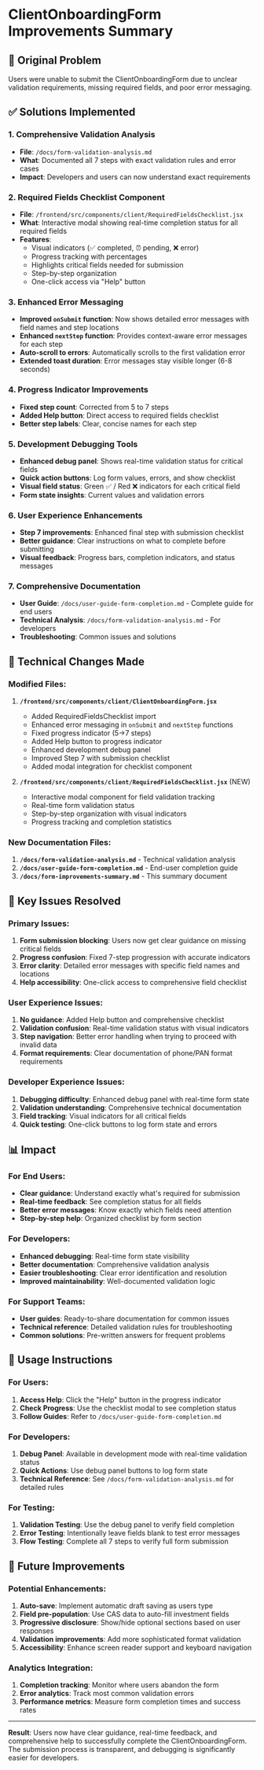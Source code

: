 # ClientOnboardingForm Improvements Summary

## 🎯 Original Problem
Users were unable to submit the ClientOnboardingForm due to unclear validation requirements, missing required fields, and poor error messaging.

## ✅ Solutions Implemented

### 1. **Comprehensive Validation Analysis**
- **File**: `/docs/form-validation-analysis.md`
- **What**: Documented all 7 steps with exact validation rules and error cases
- **Impact**: Developers and users can now understand exact requirements

### 2. **Required Fields Checklist Component**
- **File**: `/frontend/src/components/client/RequiredFieldsChecklist.jsx`
- **What**: Interactive modal showing real-time completion status for all required fields
- **Features**:
  - Visual indicators (✅ completed, ⏰ pending, ❌ error)
  - Progress tracking with percentages
  - Highlights critical fields needed for submission
  - Step-by-step organization
  - One-click access via "Help" button

### 3. **Enhanced Error Messaging**
- **Improved `onSubmit` function**: Now shows detailed error messages with field names and step locations
- **Enhanced `nextStep` function**: Provides context-aware error messages for each step
- **Auto-scroll to errors**: Automatically scrolls to the first validation error
- **Extended toast duration**: Error messages stay visible longer (6-8 seconds)

### 4. **Progress Indicator Improvements**
- **Fixed step count**: Corrected from 5 to 7 steps
- **Added Help button**: Direct access to required fields checklist
- **Better step labels**: Clear, concise names for each step

### 5. **Development Debugging Tools**
- **Enhanced debug panel**: Shows real-time validation status for critical fields
- **Quick action buttons**: Log form values, errors, and show checklist
- **Visual field status**: Green ✅ / Red ❌ indicators for each critical field
- **Form state insights**: Current values and validation errors

### 6. **User Experience Enhancements**
- **Step 7 improvements**: Enhanced final step with submission checklist
- **Better guidance**: Clear instructions on what to complete before submitting
- **Visual feedback**: Progress bars, completion indicators, and status messages

### 7. **Comprehensive Documentation**
- **User Guide**: `/docs/user-guide-form-completion.md` - Complete guide for end users
- **Technical Analysis**: `/docs/form-validation-analysis.md` - For developers
- **Troubleshooting**: Common issues and solutions

## 🔧 Technical Changes Made

### Modified Files:
1. **`/frontend/src/components/client/ClientOnboardingForm.jsx`**
   - Added RequiredFieldsChecklist import
   - Enhanced error messaging in `onSubmit` and `nextStep` functions
   - Fixed progress indicator (5→7 steps)
   - Added Help button to progress indicator
   - Enhanced development debug panel
   - Improved Step 7 with submission checklist
   - Added modal integration for checklist component

2. **`/frontend/src/components/client/RequiredFieldsChecklist.jsx`** (NEW)
   - Interactive modal component for field validation tracking
   - Real-time form validation status
   - Step-by-step organization with visual indicators
   - Progress tracking and completion statistics

### New Documentation Files:
1. **`/docs/form-validation-analysis.md`** - Technical validation analysis
2. **`/docs/user-guide-form-completion.md`** - End-user completion guide
3. **`/docs/form-improvements-summary.md`** - This summary document

## 🎯 Key Issues Resolved

### Primary Issues:
1. **Form submission blocking**: Users now get clear guidance on missing critical fields
2. **Progress confusion**: Fixed 7-step progression with accurate indicators
3. **Error clarity**: Detailed error messages with specific field names and locations
4. **Help accessibility**: One-click access to comprehensive field checklist

### User Experience Issues:
1. **No guidance**: Added Help button and comprehensive checklist
2. **Validation confusion**: Real-time validation status with visual indicators
3. **Step navigation**: Better error handling when trying to proceed with invalid data
4. **Format requirements**: Clear documentation of phone/PAN format requirements

### Developer Experience Issues:
1. **Debugging difficulty**: Enhanced debug panel with real-time form state
2. **Validation understanding**: Comprehensive technical documentation
3. **Field tracking**: Visual indicators for all critical fields
4. **Quick testing**: One-click buttons to log form state and errors

## 📊 Impact

### For End Users:
- **Clear guidance**: Understand exactly what's required for submission
- **Real-time feedback**: See completion status for all fields
- **Better error messages**: Know exactly which fields need attention
- **Step-by-step help**: Organized checklist by form section

### For Developers:
- **Enhanced debugging**: Real-time form state visibility
- **Better documentation**: Comprehensive validation analysis
- **Easier troubleshooting**: Clear error identification and resolution
- **Improved maintainability**: Well-documented validation logic

### For Support Teams:
- **User guides**: Ready-to-share documentation for common issues
- **Technical reference**: Detailed validation rules for troubleshooting
- **Common solutions**: Pre-written answers for frequent problems

## 🚀 Usage Instructions

### For Users:
1. **Access Help**: Click the "Help" button in the progress indicator
2. **Check Progress**: Use the checklist modal to see completion status
3. **Follow Guides**: Refer to `/docs/user-guide-form-completion.md`

### For Developers:
1. **Debug Panel**: Available in development mode with real-time validation status
2. **Quick Actions**: Use debug panel buttons to log form state
3. **Technical Reference**: See `/docs/form-validation-analysis.md` for detailed rules

### For Testing:
1. **Validation Testing**: Use the debug panel to verify field completion
2. **Error Testing**: Intentionally leave fields blank to test error messages
3. **Flow Testing**: Complete all 7 steps to verify full form submission

## 🔮 Future Improvements

### Potential Enhancements:
1. **Auto-save**: Implement automatic draft saving as users type
2. **Field pre-population**: Use CAS data to auto-fill investment fields
3. **Progressive disclosure**: Show/hide optional sections based on user responses
4. **Validation improvements**: Add more sophisticated format validation
5. **Accessibility**: Enhance screen reader support and keyboard navigation

### Analytics Integration:
1. **Completion tracking**: Monitor where users abandon the form
2. **Error analytics**: Track most common validation errors
3. **Performance metrics**: Measure form completion times and success rates

---

**Result**: Users now have clear guidance, real-time feedback, and comprehensive help to successfully complete the ClientOnboardingForm. The submission process is transparent, and debugging is significantly easier for developers.